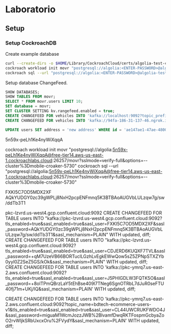# Laboratorio

## Setup

### Setup CockroachDB

Create example database

```bash
curl --create-dirs -o $HOME/Library/CockroachCloud/certs/algolia-test-ca.crt -O https://cockroachlabs.cloud/clusters/fae78cec-4529-48fb-ab03-4aff4f76f920/cert
cockroach workload init movr "postgresql://algolia:<ENTER-PASSWORD>@algolia-test-gq7.gcp-us-east4.cockroachlabs.cloud:26257/movr?sslmode=verify-full&sslrootcert=$HOME/Library/CockroachCloud/certs/algolia-test-ca.crt"
cockroach sql --url "postgresql://algolia:<ENTER-PASSWORD>@algolia-test-gq7.gcp-us-east4.cockroachlabs.cloud:26257/movr?sslmode=verify-full&sslrootcert=$HOME/Library/CockroachCloud/certs/algolia-test-ca.crt"
```

Setup database ChangeFeed.

```sql
SHOW DATABASES;
SHOW TABLES FROM movr;
SELECT * FROM movr.users LIMIT 10;
SET database = movr;
SET CLUSTER SETTING kv.rangefeed.enabled = true;
CREATE CHANGEFEED FOR vehicles INTO 'kafka://localhost:9092?topic_prefix=quickstart';
CREATE CHANGEFEED FOR vehicles INTO 'kafka://94fa-186-31-137-46.ngrok.io?topic_prefix=quickstart';

UPDATE users SET address = 'new address' WHERE id = 'ae147ae1-47ae-4800-8000-000000000022';
```

5n59x-peLh1Ke4nyWiXqqA

cockroach workload init movr "postgresql://algolia:5n59x-peLh1Ke4nyWiXqqA@free-tier14.aws-us-east-1.cockroachlabs.cloud:26257/movr?sslmode=verify-full&options=--cluster%3Dmobile-croaker-5730"
cockroach sql --url "postgresql://algolia:5n59x-peLh1Ke4nyWiXqqA@free-tier14.aws-us-east-1.cockroachlabs.cloud:26257/movr?sslmode=verify-full&options=--cluster%3Dmobile-croaker-5730"

FXKI5C7OD5MDX2XF
AQkYUDGY0zc39gWPLj8NxH2pcpENFmnq5K3BTBAoAUGVbLULzqw7g/sw/ddTb3T1

pkc-lzvrd.us-west4.gcp.confluent.cloud:9092
CREATE CHANGEFEED FOR TABLE users INTO "kafka://pkc-lzvrd.us-west4.gcp.confluent.cloud:9092?tls_enabled=true&sasl_enabled=true&sasl_user=FXKI5C7OD5MDX2XF&sasl_password=AQkYUDGY0zc39gWPLj8NxH2pcpENFmnq5K3BTBAoAUGVbLULzqw7g/sw/ddTb3T1&sasl_mechanism=PLAIN" WITH updated, diff;
CREATE CHANGEFEED FOR TABLE users INTO "kafka://pkc-lzvrd.us-west4.gcp.confluent.cloud:9092?tls_enabled=true&sasl_enabled=true&sasl_user=CDJERD6KUQXF7TVL&sasl_password=+qM7UzeVB66BORTuclLGzhLvEgkEWwQow5sZ5ZPNpSTXZYb0yyI0Z2SeZ5GS/kOk&sasl_mechanism=PLAIN" WITH updated, diff;
CREATE CHANGEFEED FOR TABLE users INTO 'kafka://pkc-ymrq7.us-east-2.aws.confluent.cloud:9092?tls_enabled=true&sasl_enabled=true&sasl_user=J5PHIGDLW3FQTK5O&sasl_password=+8olTPmQBrzLaY5tEhBse409l7TNeg6SgnOTRbL7dJuR0seFTU40fj71m+UKj/lQ&sasl_mechanism=PLAIN' WITH updated, diff;

CREATE CHANGEFEED FOR TABLE users INTO 'kafka://pkc-ymrq7.us-east-2.aws.confluent.cloud:9092?topic_name=bdtech-ecommerce-users-v1&tls_enabled=true&sasl_enabled=true&sasl_user=CL44UWCRUKFWDO4J&sasl_password=miguaM1WcmJozzJWB%2BlvamfDwqRKTFospmGcbyaZoO2rvWljkSRbUxcxOru%2FVydY&sasl_mechanism=PLAIN' WITH updated, diff;